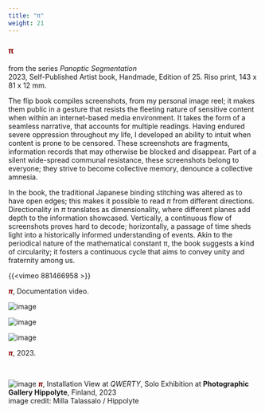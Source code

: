```yaml
---
title: "π"
weight: 21
---
```



### **<span style="color: #850000;">π</span>**
from the series *Panoptic Segmentation*     
2023, Self-Published Artist book, Handmade, Edition of 25.
Riso print, 143 x 81 x 12 mm.

The flip book compiles screenshots, from my personal image reel; it makes them public in a gesture that resists the fleeting nature of sensitive content when within an internet-based media environment. It takes the form of a seamless narrative, that accounts for multiple readings. Having endured severe oppression throughout my life, I developed an ability to intuit when content is prone to be censored. These screenshots are fragments, information records that may otherwise be blocked and disappear. Part of a silent wide-spread communal resistance, these screenshots belong to everyone; they strive to become collective memory, denounce a collective amnesia.

In the book, the traditional Japanese binding stitching was altered as to have open edges; this makes it possible to read *π* from different directions. Directionality in *π* translates as dimensionality, where different planes add depth to the information showcased. Vertically, a continuous flow of screenshots proves hard to decode; horizontally, a passage of time sheds light into a historically informed understanding of events. Akin to the periodical nature of the mathematical constant π, the book suggests a kind of circularity; it fosters a continuous cycle that aims to convey unity and fraternity among us.


{{<vimeo 881466958 >}}

***<span style="color: #850000;">π</span>***, Documentation video.

![image](flipbook.jpg)  


![image](flipbook-2.jpg)  


![image](flipbook-3.jpg)  

***<span style="color: #850000;">π</span>***,  2023.

<p>&nbsp;</p>

![image](hippolyte-32.jpg) 
***<span style="color: #850000;">π</span>***, Installation View at *QWERTY*, Solo Exhibition at **Photographic Gallery Hippolyte**, Finland, 2023     
image credit: Milla Talassalo / Hippolyte

  
